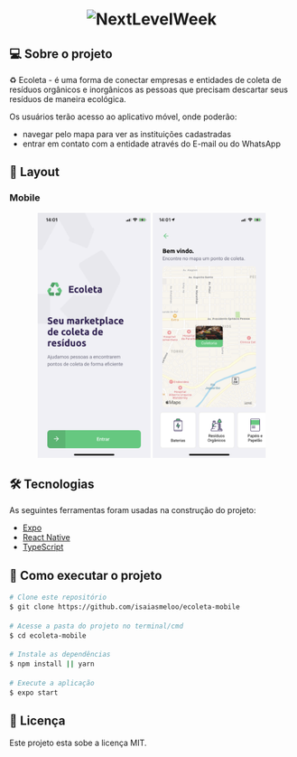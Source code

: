 <h1 align="center">
    <img alt="NextLevelWeek" title="#NextLevelWeek" />
</h1>

## 💻 Sobre o projeto

♻️ Ecoleta - é uma forma de conectar empresas e entidades de coleta de resíduos orgânicos e inorgânicos as pessoas que precisam descartar seus resíduos de maneira ecológica.

Os usuários terão acesso ao aplicativo móvel, onde poderão:
- navegar pelo mapa para ver as instituições cadastradas
- entrar em contato com a entidade através do E-mail ou do WhatsApp


## 🎨 Layout

### Mobile

<p align="center">
  <img alt="NextLevelWeek" title="#NextLevelWeek" src="./assets/home.PNG" width="200px">

  <img alt="NextLevelWeek" title="#NextLevelWeek" src="./assets/points.PNG" width="200px">
</p>


## 🛠 Tecnologias

As seguintes ferramentas foram usadas na construção do projeto:

- [Expo][expo]
- [React Native][rn]
- [TypeScript][typescript]


## 🚀 Como executar o projeto

```bash
# Clone este repositório
$ git clone https://github.com/isaiasmeloo/ecoleta-mobile

# Acesse a pasta do projeto no terminal/cmd
$ cd ecoleta-mobile

# Instale as dependências
$ npm install || yarn

# Execute a aplicação
$ expo start

```

## 📝 Licença

Este projeto esta sobe a licença MIT.

[typescript]: https://www.typescriptlang.org/
[expo]: https://expo.io/
[rn]: https://facebook.github.io/react-native/
[yarn]: https://yarnpkg.com/
[vscode]: https://code.visualstudio.com/
[license]: https://opensource.org/licenses/MIT
[rs]: https://rocketseat.com.br
